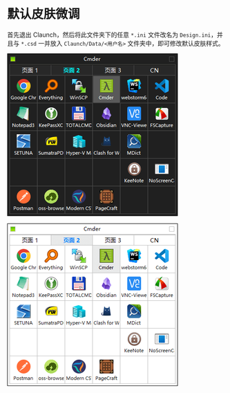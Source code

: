 # 默认皮肤微调

首先退出 Claunch，然后将此文件夹下的任意 `*.ini` 文件改名为 `Design.ini`，并且与 `*.csd` 一并放入 `Claunch/Data/<用户名>` 文件夹中，即可修改默认皮肤样式。

![demo](./Design-Dark.png)

![image](./Design-Light.png)
